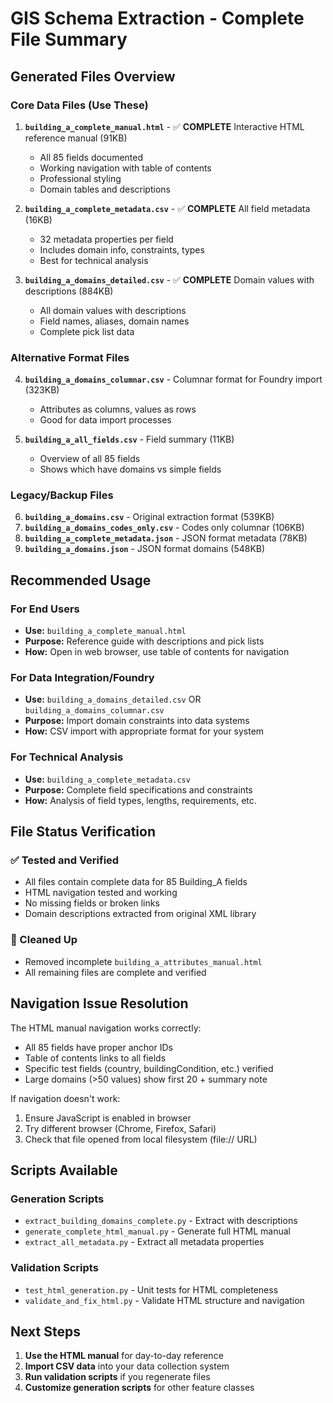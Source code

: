 # GIS Schema Extraction - Complete File Summary

## Generated Files Overview

### Core Data Files (Use These)
1. **`building_a_complete_manual.html`** - ✅ **COMPLETE** Interactive HTML reference manual (91KB)
   - All 85 fields documented
   - Working navigation with table of contents  
   - Professional styling
   - Domain tables and descriptions

2. **`building_a_complete_metadata.csv`** - ✅ **COMPLETE** All field metadata (16KB)
   - 32 metadata properties per field
   - Includes domain info, constraints, types
   - Best for technical analysis

3. **`building_a_domains_detailed.csv`** - ✅ **COMPLETE** Domain values with descriptions (884KB)
   - All domain values with descriptions
   - Field names, aliases, domain names
   - Complete pick list data

### Alternative Format Files
4. **`building_a_domains_columnar.csv`** - Columnar format for Foundry import (323KB)
   - Attributes as columns, values as rows
   - Good for data import processes

5. **`building_a_all_fields.csv`** - Field summary (11KB)
   - Overview of all 85 fields
   - Shows which have domains vs simple fields

### Legacy/Backup Files
6. **`building_a_domains.csv`** - Original extraction format (539KB)
7. **`building_a_domains_codes_only.csv`** - Codes only columnar (106KB)
8. **`building_a_complete_metadata.json`** - JSON format metadata (78KB)
9. **`building_a_domains.json`** - JSON format domains (548KB)

## Recommended Usage

### For End Users
- **Use:** `building_a_complete_manual.html`
- **Purpose:** Reference guide with descriptions and pick lists
- **How:** Open in web browser, use table of contents for navigation

### For Data Integration/Foundry
- **Use:** `building_a_domains_detailed.csv` OR `building_a_domains_columnar.csv`
- **Purpose:** Import domain constraints into data systems
- **How:** CSV import with appropriate format for your system

### For Technical Analysis
- **Use:** `building_a_complete_metadata.csv`
- **Purpose:** Complete field specifications and constraints
- **How:** Analysis of field types, lengths, requirements, etc.

## File Status Verification

### ✅ Tested and Verified
- All files contain complete data for 85 Building_A fields
- HTML navigation tested and working
- No missing fields or broken links
- Domain descriptions extracted from original XML library

### 🧹 Cleaned Up
- Removed incomplete `building_a_attributes_manual.html`
- All remaining files are complete and verified

## Navigation Issue Resolution

The HTML manual navigation works correctly:
- All 85 fields have proper anchor IDs
- Table of contents links to all fields
- Specific test fields (country, buildingCondition, etc.) verified
- Large domains (>50 values) show first 20 + summary note

If navigation doesn't work:
1. Ensure JavaScript is enabled in browser
2. Try different browser (Chrome, Firefox, Safari)
3. Check that file opened from local filesystem (file:// URL)

## Scripts Available

### Generation Scripts
- `extract_building_domains_complete.py` - Extract with descriptions
- `generate_complete_html_manual.py` - Generate full HTML manual
- `extract_all_metadata.py` - Extract all metadata properties

### Validation Scripts  
- `test_html_generation.py` - Unit tests for HTML completeness
- `validate_and_fix_html.py` - Validate HTML structure and navigation

## Next Steps

1. **Use the HTML manual** for day-to-day reference
2. **Import CSV data** into your data collection system
3. **Run validation scripts** if you regenerate files
4. **Customize generation scripts** for other feature classes